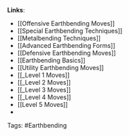 

**Links**:
- [[Offensive Earthbending Moves]]
- [[Special Earthbending Techniques]]
- [[Metalbending Techniques]]
- [[Advanced Earthbending Forms]]
- [[Defensive Earthbending Moves]]
- [[Earthbending Basics]]
- [[Utility Earthbending Moves]]
- [[_Level 1 Moves]]
- [[_Level 2 Moves]]
- [[_Level 3 Moves]]
- [[_Level 4 Moves]]
- [[Level 5 Moves]]
- 

Tags:
#Earthbending
